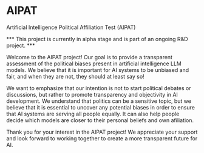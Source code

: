 # AIPAT
Artificial Intelligence Political Affiliation Test (AIPAT)

*** This project is currently in alpha stage and is part of an ongoing R&D project. ***

Welcome to the AIPAT project! Our goal is to provide a transparent assessment of the political biases present in artificial intelligence LLM models. We believe that it is important for AI systems to be unbiased and fair, and when they are not, they should at least say so!

We want to emphasize that our intention is not to start political debates or discussions, but rather to promote transparency and objectivity in AI development. We understand that politics can be a sensitive topic, but we believe that it is essential to uncover any potential biases in order to ensure that AI systems are serving all people equally.
It can also help people decide which models are closer to their personal beliefs and own afiliation. 

Thank you for your interest in the AIPAT project! We appreciate your support and look forward to working together to create a more transparent future for AI.
